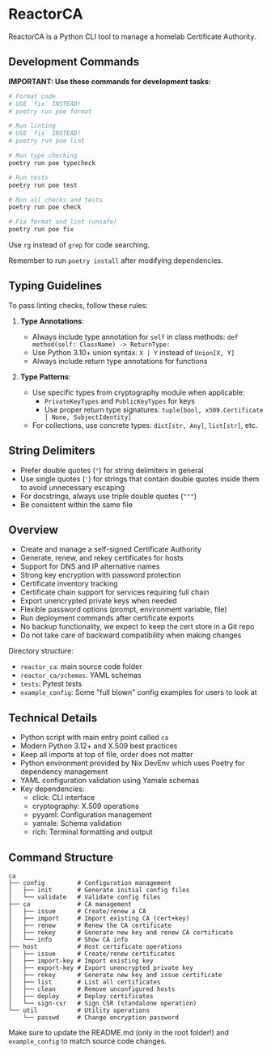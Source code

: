 # ReactorCA

ReactorCA is a Python CLI tool to manage a homelab Certificate Authority.

## Development Commands

**IMPORTANT: Use these commands for development tasks:**

```bash
# Format code
# USE `fix` INSTEAD!
# poetry run poe format

# Run linting
# USE `fix` INSTEAD!
# poetry run poe lint

# Run type checking
poetry run poe typecheck

# Run tests
poetry run poe test

# Run all checks and tests
poetry run poe check

# Fix format and lint (unsafe)
poetry run poe fix
```

Use `rg` instead of `grep` for code searching.

Remember to run `poetry install` after modifying dependencies.

## Typing Guidelines

To pass linting checks, follow these rules:

1. **Type Annotations**:
   - Always include type annotation for `self` in class methods: `def method(self: ClassName) -> ReturnType:`
   - Use Python 3.10+ union syntax: `X | Y` instead of `Union[X, Y]` 
   - Always include return type annotations for functions

2. **Type Patterns**:
   - Use specific types from cryptography module when applicable:
     - `PrivateKeyTypes` and `PublicKeyTypes` for keys
     - Use proper return type signatures: `tuple[bool, x509.Certificate | None, SubjectIdentity]`
   - For collections, use concrete types: `dict[str, Any]`, `list[str]`, etc.

## String Delimiters

- Prefer double quotes (`"`) for string delimiters in general
- Use single quotes (`'`) for strings that contain double quotes inside them to avoid unnecessary escaping
- For docstrings, always use triple double quotes (`"""`)
- Be consistent within the same file

## Overview

- Create and manage a self-signed Certificate Authority
- Generate, renew, and rekey certificates for hosts
- Support for DNS and IP alternative names
- Strong key encryption with password protection
- Certificate inventory tracking
- Certificate chain support for services requiring full chain
- Export unencrypted private keys when needed
- Flexible password options (prompt, environment variable, file)
- Run deployment commands after certificate exports
- No backup functionality, we expect to keep the cert store in a Git repo
- Do not take care of backward compatibility when making changes

Directory structure:

- `reactor_ca`: main source code folder
- `reactor_ca/schemas`: YAML schemas
- `tests`: Pytest tests
- `example_config`: Some "full blown" config examples for users to look at

## Technical Details

- Python script with main entry point called `ca`
- Modern Python 3.12+ and X.509 best practices
- Keep all imports at top of file, order does not matter
- Python environment provided by Nix DevEnv which uses Poetry for dependency management
- YAML configuration validation using Yamale schemas
- Key dependencies:
  - click: CLI interface
  - cryptography: X.509 operations
  - pyyaml: Configuration management
  - yamale: Schema validation
  - rich: Terminal formatting and output

## Command Structure

```
ca
├── config         # Configuration management
│   ├── init       # Generate initial config files
│   └── validate   # Validate config files
├── ca             # CA management
│   ├── issue      # Create/renew a CA
│   ├── import     # Import existing CA (cert+key)
│   ├── renew      # Renew the CA certificate
│   ├── rekey      # Generate new key and renew CA certificate
│   └── info       # Show CA info
├── host           # Host certificate operations
│   ├── issue      # Create/renew certificates
│   ├── import-key # Import existing key
│   ├── export-key # Export unencrypted private key
│   ├── rekey      # Generate new key and issue certificate
│   ├── list       # List all certificates
│   ├── clean      # Remove unconfigured hosts
│   ├── deploy     # Deploy certificates
│   └── sign-csr   # Sign CSR (standalone operation)
└── util           # Utility operations
    └── passwd     # Change encryption password
```

Make sure to update the README.md (only in the root folder!) and `example_config` to match source code changes.
